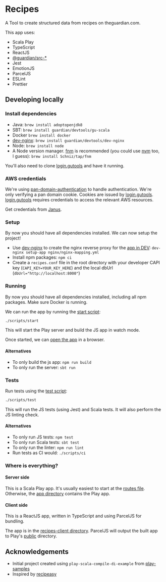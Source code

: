 # Recipes

A Tool to create structured data from recipes on theguardian.com.

This app uses:
- Scala Play
- TypeScript
- ReactJS
- [@guardian/src-*][guardian-source]
- Jest
- EmotionJS
- ParcelJS
- ESLint
- Prettier

## Developing locally
### Install dependencies
- Java: `brew install adoptopenjdk8`
- SBT: `brew install guardian/devtools/gu-scala`
- Docker `brew install docker`
- [dev-nginx]: `brew install guardian/devtools/dev-nginx`
- Node: `brew install node`
- A Node version manager. [fnm] is recommended (you could use [nvm] too, I guess): `brew install Schniz/tap/fnm`

You'll also need to clone [login.gutools] and have it running.

### AWS credentials
We're using [pan-domain-authentication] to handle authentication.
We're only verifying a pan domain cookie. Cookies are issued by [login.gutools].
[login.gutools] requires credentials to access the relevant AWS resources.

Get credentials from [Janus][janus-credentials].

### Setup
By now you should have all dependencies installed.
We can now setup the project!

- Use [dev-nginx] to create the nginx reverse proxy for the [app in DEV][recipes-dev]: `dev-nginx setup-app nginx/nginx-mapping.yml`
- Install npm packages: `npm ci`
- Create a `recipes.conf` file in the root directory with your developer CAPI key (`CAPI_KEY=YOUR_KEY_HERE`) and the local dbUrl (`dbUrl="http://localhost:8000"`)

### Running
By now you should have all dependencies installed,
including all npm packages. Make sure Docker is running.

We can run the app by running the [start script][file-script-start]:

```bash
./scripts/start
```

This will start the Play server and build the JS app in watch mode.

Once started, we can [open the app][recipes-dev] in a browser.

#### Alternatives
- To only build the js app: `npm run build`
- To only run the server: `sbt run`

### Tests
Run tests using the [test script][file-script-test]:

```bash
./scripts/test
```

This will run the JS tests (using Jest) and Scala tests.
It will also perform the JS linting check.

#### Alternatives
- To only run JS tests: `npm test`
- To only run Scala tests: `sbt test`
- To only run the linter: `npm run lint`
- Run tests as CI would: `./scripts/ci`

### Where is everything?
#### Server side
This is a Scala Play app.
It's usually easiest to start at the [routes file][file-routes].
Otherwise, the [app directory][directory-app] contains the Play app.

#### Client side
This is a ReactJS app, written in TypeScript and using ParcelJS for bundling.

The app is in the [recipes-client directory][directory-client].
ParcelJS will output the built app to Play's [public][directory-public] directory.

## Acknowledgements
- Initial project created using `play-scala-compile-di-example` from [play-samples]
- Inspired by [recipeasy]

<!-- only links below here -->
[dev-nginx]: https://github.com/guardian/dev-nginx
[directory-app]: ./app
[directory-client]: ./recipes-client
[directory-public]: ./public
[file-routes]: ./conf/routes
[file-script-start]: ./scripts/start
[file-script-test]: ./scripts/test
[fnm]: https://github.com/Schniz/fnm
[guardian-source]: https://github.com/guardian/source
[janus-credentials]: https://janus.gutools.co.uk/credentials?permissionId=composer-login-local-dev&tzOffset=1
[login.gutools]: https://github.com/guardian/login.gutools
[nvm]: https://github.com/nvm-sh/nvm
[pan-domain-authentication]: https://github.com/guardian/pan-domain-authentication
[play-samples]: https://github.com/playframework/play-samples/tree/2.8.x/play-scala-compile-di-example
[recipeasy]: https://github.com/guardian/recipeasy
[recipes-dev]: https://recipes.local.dev-gutools.co.uk
